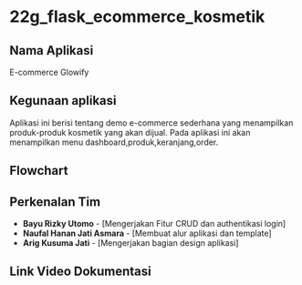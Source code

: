 # 22g_flask_ecommerce_kosmetik

## Nama Aplikasi
E-commerce Glowify

## Kegunaan aplikasi
Aplikasi ini berisi tentang demo e-commerce sederhana yang menampilkan produk-produk kosmetik yang akan dijual. Pada aplikasi ini akan menampilkan menu dashboard,produk,keranjang,order.

## Flowchart


## Perkenalan Tim
- **Bayu Rizky Utomo** - [Mengerjakan Fitur CRUD dan authentikasi login]
- **Naufal Hanan Jati Asmara** - [Membuat alur aplikasi dan template]
- **Arig Kusuma Jati** - [Mengerjakan bagian design aplikasi]

## Link Video Dokumentasi

